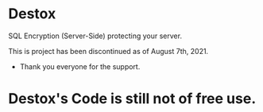 # Destox
SQL Encryption (Server-Side) protecting your server.

This is project has been discontinued as of August 7th, 2021.
- Thank you everyone for the support.

# Destox's Code is still not of free use.
